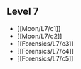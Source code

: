 ## Level 7
- [[Moon/L7/c1]]
- [[Moon/L7/c2]]
- [[Forensics/L7/c3]]
- [[Forensics/L7/c4]]
- [[Forensics/L7/c5]]